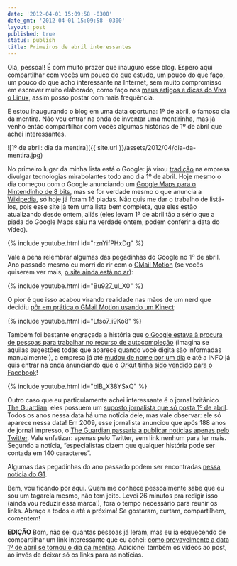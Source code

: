 ```yaml
---
date: '2012-04-01 15:09:58 -0300'
date_gmt: '2012-04-01 15:09:58 -0300'
layout: post
published: true
status: publish
title: Primeiros de abril interessantes
---
```


Olá, pessoal! É com muito prazer que inauguro esse blog. Espero aqui compartilhar com vocês um pouco do que estudo, um pouco do que faço, um pouco do que acho interessante na Internet, sem muito compromisso em escrever muito elaborado, como faço nos [meus artigos e dicas do Viva o Linux](http://www.vivaolinux.com.br/~vinyanalista), assim posso postar com mais frequência.

E estou inaugurando o blog em uma data oportuna: 1º de abril, o famoso dia da mentira. Não vou entrar na onda de inventar uma mentirinha, mas já venho então compartilhar com vocês algumas histórias de 1º de abril que achei interessantes.

![1º de abril: dia da mentira]({{ site.url }}/assets/2012/04/dia-da-mentira.jpg)

No primeiro lugar da minha lista está o Google: já virou [tradição](http://en.wikipedia.org/wiki/List_of_Google%27s_hoaxes_and_easter_eggs) na empresa divulgar tecnologias mirabolantes todo ano dia 1º de abril. Hoje mesmo o dia começou com o Google anunciando um [Google Maps para o Nintendinho de 8 bits](http://info.abril.com.br/noticias/internet/1-de-abril-do-google-comeca-com-servico-de-mapas-retro-01042012-1.shl), mas se for verdade mesmo o que anuncia a [Wikipedia](http://en.wikipedia.org/wiki/List_of_Google%27s_hoaxes_and_easter_eggs), só hoje já foram 16 piadas. Não quis me dar o trabalho de listá-los, pois esse site já tem uma lista bem completa, que eles estão atualizando desde ontem, aliás (eles levam 1º de abril tão a sério que a piada do Google Maps saiu na verdade ontem, podem conferir a data do vídeo).

{% include youtube.html id="rznYifPHxDg" %}

Vale à pena relembrar algumas das pegadinhas do Google no 1º de abril. Ano passado mesmo eu morri de rir com o [GMail Motion](http://info.abril.com.br/noticias/internet/google-apresenta-gmail-motion-no-1-de-abril-01042011-0.shl) (se vocês quiserem ver mais, [o site ainda está no ar](https://mail.google.com/mail/help/motion.html)):

{% include youtube.html id="Bu927_ul_X0" %}

O pior é que isso acabou virando realidade nas mãos de um nerd que decidiu [pôr em prática o GMail Motion usando um Kinect](http://info.abril.com.br/noticias/blogs/omg/internet/pegadinha-do-gmail-vira-realidade/):

{% include youtube.html id="Lfso7_i9Ko8" %}

Também foi bastante engraçada a história que [o Google estava à procura de pessoas para trabalhar no recurso de autocompleção](http://info.abril.com.br/noticias/carreira/google-busca-autocompletador-no-1-de-abril-01042011-9.shl) (imagina se aquilas sugestões todas que aparece quando você digita são informadas manualmente!), a empresa já até [mudou de nome por um dia]() e até a INFO já quis entrar na onda anunciando que o [Orkut tinha sido vendido para o Facebook](http://info.abril.com.br/noticias/blogs/nalinhadogoogle/orkut/exclusivo-google-vende-orkut-para-facebook/)!

{% include youtube.html id="blB_X38YSxQ" %}

Outro caso que eu particulamente achei interessante é o jornal britânico [The Guardian](http://www.guardian.co.uk/): eles possuem um [suposto jornalista que só posta 1º de abril](http://www.guardian.co.uk/profile/olaf-priol). Todos os anos nessa data há uma notícia dele, mas vale observar: ele só aparece nessa data! Em 2009, esse jornalista anunciou que após 188 anos de jornal impresso, o [The Guardian passaria a publicar notícias apenas pelo Twitter](http://www.guardian.co.uk/media/2009/apr/01/guardian-twitter-media-technology). Vale enfatizar: apenas pelo Twitter, sem link nenhum para ler mais. Segundo a notícia, “especialistas dizem que qualquer história pode ser contada em 140 caracteres”.

Algumas das pegadinhas do ano passado podem ser encontradas [nessa notícia do G1](http://g1.globo.com/tecnologia/noticia/2011/04/pegadinhas-enganam-internautas-no-dia-1-de-abril.html).

Bem, vou ficando por aqui. Quem me conhece pessoalmente sabe que eu sou um tagarela mesmo, não tem jeito. Levei 26 minutos pra redigir isso (ainda vou reduzir essa marca!), fora o tempo necessário para reunir os links. Abraço a todos e até a próxima! Se gostaram, curtam, compartilhem, comentem!

**EDIÇÃO** Bom, não sei quantas pessoas já leram, mas eu ia esquecendo de compartilhar um link interessante que eu achei: [como provavelmente a data 1º de abril se tornou o dia da mentira](http://pessoas.hsw.uol.com.br/questao604.htm). Adicionei também os vídeos ao post, ao invés de deixar só os links para as notícias.